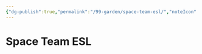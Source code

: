 ```yaml
---
{"dg-publish":true,"permalink":"/99-garden/space-team-esl/","noteIcon":"1"}
---
```


# Space Team ESL
